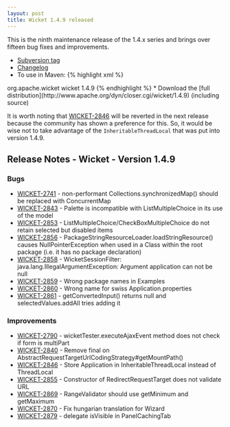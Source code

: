 ```yaml
---
layout: post
title: Wicket 1.4.9 released
---
```


This is the ninth maintenance release of the 1.4.x series and brings over
fifteen bug fixes and improvements.

* [Subversion tag](http://svn.apache.org/repos/asf/wicket/releases/wicket-1.4.9/) 
* [Changelog](https://issues.apache.org/jira/secure/ReleaseNote.jspa?projectId=12310561&styleName=Html&version=12314962)
* To use in Maven: 
{% highlight xml %}
<dependency>
    <groupId>org.apache.wicket</groupId>
    <artifactId>wicket</artifactId>
    <version>1.4.9</version>
</dependency>
{% endhighlight %}
* Download the [full
  distribution](http://www.apache.org/dyn/closer.cgi/wicket/1.4.9) (including
  source)

It is worth noting that
[WICKET-2846](https://issues.apache.org/jira/browse/WICKET-2846) will be
reverted in the next release because the community has shown a preference for
this. So, it would be wise not to take advantage of the
`InheritableThreadLocal` that was put into version 1.4.9.

## Release Notes - Wicket - Version 1.4.9 ##

### Bugs ###

* [WICKET-2741](https://issues.apache.org/jira/browse/WICKET-2741) - non-performant Collections.synchronizedMap() should be
  replaced with ConcurrentMap
* [WICKET-2843](https://issues.apache.org/jira/browse/WICKET-2843) - Palette is incompatible with ListMultipleChoice in its use
  of the model
* [WICKET-2853](https://issues.apache.org/jira/browse/WICKET-2853) - ListMultipleChoice/CheckBoxMultipleChoice do not retain
  selected but disabled items
* [WICKET-2856](https://issues.apache.org/jira/browse/WICKET-2856) - PackageStringResourceLoader.loadStringResource() causes
  NullPointerException when used in a Class within the root package (i.e. it
  has no package declaration)
* [WICKET-2858](https://issues.apache.org/jira/browse/WICKET-2858) - WicketSessionFilter: java.lang.IllegalArgumentException:
  Argument application can not be null
* [WICKET-2859](https://issues.apache.org/jira/browse/WICKET-2859) - Wrong package names in Examples
* [WICKET-2860](https://issues.apache.org/jira/browse/WICKET-2860) - Wrong name for swiss Application.properties
* [WICKET-2861](https://issues.apache.org/jira/browse/WICKET-2861) - getConvertedInput() returns null and selectedValues.addAll
  tries adding it

### Improvements ###

* [WICKET-2790](https://issues.apache.org/jira/browse/WICKET-2790) - wicketTester.executeAjaxEvent method does not check if form
  is multiPart
* [WICKET-2840](https://issues.apache.org/jira/browse/WICKET-2840) - Remove final on
  AbstractRequestTargetUrlCodingStrategy#getMountPath()
* [WICKET-2846](https://issues.apache.org/jira/browse/WICKET-2846) - Store Application in InheritableThreadLocal instead of
  ThreadLocal
* [WICKET-2855](https://issues.apache.org/jira/browse/WICKET-2855) - Constructor of RedirectRequestTarget does not validate URL
* [WICKET-2869](https://issues.apache.org/jira/browse/WICKET-2869) - RangeValidator should use getMinimum and getMaximum
* [WICKET-2870](https://issues.apache.org/jira/browse/WICKET-2870) - Fix hungarian translation for Wizard
* [WICKET-2879](https://issues.apache.org/jira/browse/WICKET-2879) - delegate isVisible in PanelCachingTab
